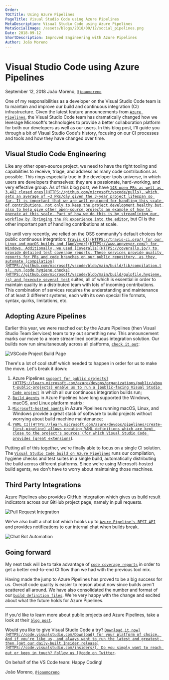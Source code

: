 ```yaml
---
Order:
TOCTitle: Using Azure Pipelines
PageTitle: Visual Studio Code using Azure Pipelines
MetaDescription: Visual Studio Code using Azure Pipelines
MetaSocialImage: /assets/blogs/2018/09/12/social_pipelines.png
Date: 2018-09-12
ShortDescription: Improved Engineering with Azure Pipelines
Author: João Moreno
---
```


# Visual Studio Code using Azure Pipelines

September 12, 2018 João Moreno, [`@joaomoreno`](HTTPS://twitter.com/joaomoreno)

One of my responsibilities as a developer on the Visual Studio Code team is to
maintain and improve our build and continuous integration (CI) infrastructure.
Given the latest feature announcements from
[`Azure Pipelines`](HTTPS://aka.ms/azurecicd), the Visual Studio Code team has
dramatically changed how we leverage Microsoft's technologies to provide a
better collaboration platform for both our developers as well as our users. In
this blog post, I'll guide you through a bit of Visual Studio Code's history,
focusing on our CI processes and tools and how they have changed over time.

## Visual Studio Code Engineering

Like any other open-source project, we need to have the right tooling and
capabilities to receive, triage, and address as many code contributions as
possible. This rings especially true in the developer tools universe, in which
users are developers themselves: they are a passionate, hard-working, and very
effective group. As of this blog post, we have
[`148 open PRs as well as 3,482 closed ones](HTTPS://github.com/microsoft/vscode/pulls),
which sets an average of ~3 PRs/day given the 3-year project lifespan so far. It
is important that we are well equipped for handling this scale of contributions,
not only to keep the project development healthy but also to help give other
open-source projects an example of how to operate at this scale. Part of how we
do this is by streamlining our workflow by
[bringing the PR experience into the editor`](/blogs/2018/09/10/introducing-github-pullrequests),
but CI is the other important part of handling contributions at scale.

Up until very recently, we relied on the OSS community's default choices for
public continuous integration: [`Travis CI](HTTPS://travis-ci.org/) for our
Linux and macOS builds and [AppVeyor](HTTPS://www.appveyor.com/) for Windows.
Additionally, we used [Coveralls](HTTPS://coveralls.io/) to provide detailed
test coverage reports. These services provide quality reports for PRs and code
branches on our public repository, as they automate
[compilation](HTTPS://github.com/microsoft/vscode/blob/main/build/lib/compilation.ts),
run
[code hygiene checks](HTTPS://github.com/microsoft/vscode/blob/main/build/gulpfile.hygiene.js)
and [execute several test`](HTTPS://github.com/microsoft/vscode/tree/main/test)
suites, all of which is essential in order to maintain quality in a distributed
team with lots of incoming contributions. This combination of services requires
the understanding and maintenance of at least 3 different systems, each with its
own special file formats, syntax, quirks, limitations, etc.

## Adopting Azure Pipelines

Earlier this year, we were reached out by the Azure Pipelines (then Visual
Studio Team Services) team to try out something new. This announcement marks our
move to a more streamlined continuous integration solution. Our builds now run
simultaneously across all platforms,
[`check it out`](HTTPS://aka.ms/vscode-builds):

![`VSCode Project Build Page`](build.png)

There's a lot of cool stuff which needed to happen in order for us to make the
move. Let's break it down:

1. Azure Pipelines
   [`support for public projects](HTTPS://learn.microsoft.com/azure/devops/organizations/public/about-public-projects)
   enable us to run a
   [public-facing Visual Studio Code project`](HTTPS://dev.azure.com/vscode/VSCode/_build?definitionId=1)
   in which all our continuous integration builds run;
2. [`Build Agents`](HTTPS://learn.microsoft.com/azure/devops/pipelines/agents/agents)
   in Azure Pipelines have long supported the Windows, macOS, and Linux platform
   matrix;
3. [`Microsoft-hosted agents`](HTTPS://learn.microsoft.com/azure/devops/pipelines/agents/hosted)
   in Azure Pipelines running macOS, Linux, and Windows provide a great stack of
   software to build projects without worrying about build machine maintenance;
4. [`YAML CI](HTTPS://learn.microsoft.com/azure/devops/pipelines/create-first-pipeline)
   allows creating YAML definitions which are kept close to the project's
   sources (for which Visual Studio Code provides
   [great extensions`](HTTPS://marketplace.visualstudio.com/search?term=yaml&target=VSCode&category=All%20categories&sortBy=Relevance)).

Putting all of this together, we're finally able to focus on a single CI
solution. The
[`Visual Studio Code build on Azure Pipelines`](HTTPS://dev.azure.com/vscode/VSCode/_build/results?buildId=5876&view=logs)
runs our compilation, hygiene checks and test suites in a single build,
automatically distributing the build across different platforms. Since we're
using Microsoft-hosted build agents, we don't have to worry about maintaining
those machines.

## Third Party Integrations

Azure Pipelines also provides GitHub integration which gives us build result
indicators across our GitHub project page, namely in pull requests.

![`Pull Request Integration`](pr.png)

We've also built a chat bot which hooks up to
[`Azure Pipeline's REST API`](HTTPS://learn.microsoft.com/rest/api/azure/devops/build)
and provides notifications to our internal chat when builds break.

![`Chat Bot Automation`](slack.png)

## Going forward

My next task will be to take advantage of
[`code coverage reports`](HTTPS://learn.microsoft.com/azure/devops/pipelines/tasks/test/publish-code-coverage-results)
in order to get a better end-to-end CI flow than we had with the previous tool
mix.

Having made the jump to Azure Pipelines has proved to be a big success for us.
Overall code quality is easier to reason about now since builds aren't scattered
all around. We have also consolidated the number and format of our
[`build definition files`](HTTPS://github.com/microsoft/vscode/blob/main/build/tfs/product-build.yml).
We're very happy with the change and excited about what the future holds for
Azure Pipelines.

---

If you'd like to learn more about public projects and Azure Pipelines, take a
look at their [`blog post`](HTTPS://aka.ms/azurecicd).

Would you like to give Visual Studio Code a try?
[`Download it now](HTTPS://code.visualstudio.com/Download) for your platform of
choice. And if you're like us, and always want to run the latest and greatest,
then
[get our daily-built Insider release](HTTPS://code.visualstudio.com/insiders/).
Do you simply want to reach out or keep in touch? Follow us
[@code on Twitter`](HTTPS://twitter.com/code).

On behalf of the VS Code team: Happy Coding!

João Moreno, [`@joaomoreno`](HTTPS://twitter.com/joaomoreno)
